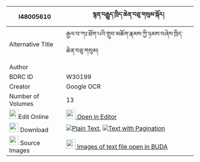 |I48005610|སྙན་བརྒྱུད་ཁྲིད་ཆེན་བཅུ་གསུམ་སྐོར། 
| --- | --- 
|Alternative Title |རྒྱལ་བ་ཀཿ་ཐོག་པའི་གྲུབ་མཆོག་རྣམས་ཀྱི་ཉམས་བཞེས་ཁྲིད་ཆེན་བཅུ་གསུམ།
|Author | 
|BDRC ID | W30199
|Creator | Google OCR
|Number of Volumes| 13
|<img width="25" src="https://img.icons8.com/color/25/000000/edit-property.png">Edit Online| [<img width="25" src="https://avatars.githubusercontent.com/u/45091458?s=200&v=4"> Open in Editor](http://editor.openpecha.org/I48005610)
|<img width="25" src="https://img.icons8.com/fluent/48/000000/download-2.png"/>  Download | [![](https://img.icons8.com/color/20/000000/txt.png)Plain Text](https://github.com/Openpecha/I48005610/releases/download/v2/nyengyu_trichen_chusum_kor_plain_I48005610.zip), [![](https://img.icons8.com/color/20/000000/txt.png)Text with Pagination](https://github.com/Openpecha/I48005610/releases/download/v2/nyengyu_trichen_chusum_kor_pages_I48005610.zip)
|<img width="25" src="https://img.icons8.com/plasticine/100/000000/pictures-folder.png"/>  Source Images | [<img width="25" src="https://library.bdrc.io/icons/BUDA-small.svg"> Images of text file open in BUDA](https://library.bdrc.io/show/bdr:W30199)